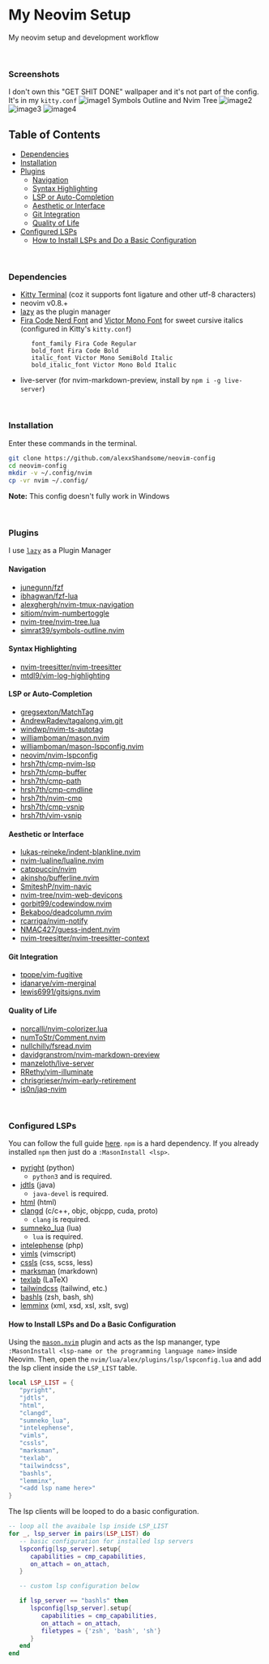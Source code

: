 # My Neovim Setup

My neovim setup and development workflow

<br>


### Screenshots

I don't own this "GET SHIT DONE" wallpaper and it's not part of the config. It's in my ```kitty.conf```
![image1](./assets/images/img1.png)
Symbols Outline and Nvim Tree
![image2](./assets/images/img2.png)
![image3](./assets/images/img3.png)
![image4](./assets/images/img4.png)

## Table of Contents

* [Dependencies](#dependencies)
* [Installation](#installation)
* [Plugins](#plugins)
   + [Navigation](#navigation)
   + [Syntax Highlighting](#syntax-highlighting)
   + [LSP or Auto-Completion](#lsp-or-auto-completion)
   + [Aesthetic or Interface](#aesthetic-or-interface)
   + [Git Integration](#git-integration)
   + [Quality of Life](#quality-of-life)
* [Configured LSPs](#configured-lsps)
   + [How to Install LSPs and Do a Basic Configuration](#how-to-install-lsps-and-do-a-basic-configuration)

<br>


### Dependencies

* [Kitty Terminal](https://github.com/kovidgoyal/kitty) (coz it supports font ligature and other utf-8 characters)
* neovim v0.8.+
* [lazy](https://github.com/folke/lazy.nvim) as the plugin manager
* [Fira Code Nerd Font](https://github.com/ryanoasis/nerd-fonts/tree/master/patched-fonts/FiraCode)
   and [Victor Mono Font](https://github.com/rubjo/victor-mono) for sweet cursive italics
   (configured in Kitty's ```kitty.conf```)
   ```
      font_family Fira Code Regular
      bold_font Fira Code Bold
      italic_font Victor Mono SemiBold Italic
      bold_italic_font Victor Mono Bold Italic
   ```
* live-server (for nvim-markdown-preview, install by ```npm i -g live-server```)

<br>


### Installation

Enter these commands in the terminal.
```bash
git clone https://github.com/alexxShandsome/neovim-config
cd neovim-config
mkdir -v ~/.config/nvim
cp -vr nvim ~/.config/
```

**Note:** This config doesn't fully work in Windows

<br>


### Plugins

I use [```lazy```](https://github.com/folke/lazy.nvim) as a Plugin Manager

#### Navigation

* [junegunn/fzf                   ](https://github.com/junegunn/fzf)
* [ibhagwan/fzf-lua               ](https://github.com/ibhagwan/fzf-lua)
* [alexghergh/nvim-tmux-navigation](https://github.com/alexghergh/nvim-tmux-navigation)
* [sitiom/nvim-numbertoggle       ](https://github.com/sitiom/nvim-numbertoggle)
* [nvim-tree/nvim-tree.lua        ](https://github.com/nvim-tree/nvim-tree.lua)
* [simrat39/symbols-outline.nvim  ](https://github.com/simrat39/symbols-outline.nvim)

#### Syntax Highlighting

* [nvim-treesitter/nvim-treesitter](https://github.com/nvim-treesitter/nvim-treesitter)
* [mtdl9/vim-log-highlighting     ](https://github.com/MTDL9/vim-log-highlighting)

#### LSP or Auto-Completion

* [gregsexton/MatchTag              ](https://github.com/gregsexton/MatchTag)
* [AndrewRadev/tagalong.vim.git     ](https://github.com/AndrewRadev/tagalong.vim)
* [windwp/nvim-ts-autotag           ](https://github.com/windwp/nvim-ts-autotag)
* [williamboman/mason.nvim          ](https://github.com/williamboman/mason.nvim)
* [williamboman/mason-lspconfig.nvim](https://github.com/williamboman/mason-lspconfig.nvim)
* [neovim/nvim-lspconfig            ](https://github.com/neovim/nvim-lspconfig)
* [hrsh7th/cmp-nvim-lsp             ](https://github.com/hrsh7th/cmp-nvim-lsp)
* [hrsh7th/cmp-buffer               ](https://github.com/hrsh7th/cmp-buffer)
* [hrsh7th/cmp-path                 ](https://github.com/hrsh7th/cmp-path)
* [hrsh7th/cmp-cmdline              ](https://github.com/hrsh7th/cmp-cmdline)
* [hrsh7th/nvim-cmp                 ](https://github.com/hrsh7th/nvim-cmp)
* [hrsh7th/cmp-vsnip                ](https://github.com/hrsh7th/cmp-vsnip)
* [hrsh7th/vim-vsnip                ](https://github.com/hrsh7th/vim-vsnip)

#### Aesthetic or Interface

* [lukas-reineke/indent-blankline.nvim    ](https://github.com/lukas-reineke/indent-blankline.nvim)
* [nvim-lualine/lualine.nvim              ](https://github.com/nvim-lualine/lualine.nvim)
* [catppuccin/nvim                        ](https://github.com/catppuccin/nvim)
* [akinsho/bufferline.nvim                ](https://github.com/akinsho/bufferline.nvim)
* [SmiteshP/nvim-navic                    ](https://github.com/SmiteshP/nvim-navic)
* [nvim-tree/nvim-web-devicons            ](https://github.com/nvim-tree/nvim-web-devicons)
* [gorbit99/codewindow.nvim               ](https://github.com/gorbit99/codewindow.nvim)
* [Bekaboo/deadcolumn.nvim                ](https://github.com/Bekaboo/deadcolumn.nvim)
* [rcarriga/nvim-notify                   ](https://github.com/rcarriga/nvim-notify)
* [NMAC427/guess-indent.nvim              ](https://github.com/NMAC427/guess-indent.nvim)
* [nvim-treesitter/nvim-treesitter-context](https://github.com/nvim-treesitter/nvim-treesitter-context)

#### Git Integration

* [tpope/vim-fugitive     ](https://github.com/tpope/vim-fugitive)
* [idanarye/vim-merginal  ](https://github.com/idanarye/vim-merginal)
* [lewis6991/gitsigns.nvim](https://github.com/lewis6991/gitsigns.nvim)

#### Quality of Life

* [norcalli/nvim-colorizer.lua         ](https://github.com/norcalli/nvim-colorizer.lua)
* [numToStr/Comment.nvim               ](https://github.com/numToStr/Comment.nvim)
* [nullchilly/fsread.nvim              ](https://github.com/nullchilly/fsread.nvim)
* [davidgranstrom/nvim-markdown-preview](https://github.com/davidgranstrom/nvim-markdown-preview)
* [manzeloth/live-server               ](https://github.com/manzeloth/live-server)
* [RRethy/vim-illuminate               ](https://github.com/RRethy/vim-illuminate)
* [chrisgrieser/nvim-early-retirement  ](https://github.com/chrisgrieser/nvim-early-retirement)
* [is0n/jaq-nvim                       ](https://github.com/is0n/jaq-nvim)

<br>


### Configured LSPs

You can follow the full guide [here](https://github.com/neovim/nvim-lspconfig/blob/master/doc/server_configurations.md).
```npm``` is a hard dependency. If you already installed ```npm``` then just do a ```:MasonInstall <lsp>```.

* [pyright](https://github.com/neovim/nvim-lspconfig/blob/master/doc/server_configurations.md#pyright) (python)
   + ```python3``` and is required.
* [jdtls](https://github.com/neovim/nvim-lspconfig/blob/master/doc/server_configurations.md#jdtls) (java)
   + ```java-devel``` is required.
* [html](https://github.com/neovim/nvim-lspconfig/blob/master/doc/server_configurations.md#html) (html)
* [clangd](https://github.com/neovim/nvim-lspconfig/blob/master/doc/server_configurations.md#clangd) (c/c++, objc, objcpp, cuda, proto)
   + ```clang``` is required.
* [sumneko_lua](https://github.com/neovim/nvim-lspconfig/blob/master/doc/server_configurations.md#sumneko_lua) (lua)
   + ```lua``` is required.
* [intelephense](https://github.com/neovim/nvim-lspconfig/blob/master/doc/server_configurations.md#intelephense) (php)
* [vimls](https://github.com/neovim/nvim-lspconfig/blob/master/doc/server_configurations.md#vimls) (vimscript)
* [cssls](https://github.com/neovim/nvim-lspconfig/blob/master/doc/server_configurations.md#cssls) (css, scss, less)
* [marksman](https://github.com/neovim/nvim-lspconfig/blob/master/doc/server_configurations.md#marksman) (markdown)
* [texlab](https://github.com/neovim/nvim-lspconfig/blob/master/doc/server_configurations.md#html) (LaTeX)
* [tailwindcss](https://github.com/neovim/nvim-lspconfig/blob/master/doc/server_configurations.md#tailwindcss) (tailwind, etc.)
* [bashls](https://github.com/neovim/nvim-lspconfig/blob/master/doc/server_configurations.md#bashls) (zsh, bash, sh)
* [lemminx](https://github.com/neovim/nvim-lspconfig/blob/master/doc/server_configurations.md#lemminx) (xml, xsd, xsl, xslt, svg)

#### How to Install LSPs and Do a Basic Configuration

Using the [```mason.nvim```](https://github.com/williamboman/mason.nvim) plugin and acts
as the lsp mananger, type ```:MasonInstall <lsp-name or the programming language name>```
inside Neovim. Then, open the ```nvim/lua/alex/plugins/lsp/lspconfig.lua``` and add the lsp
client inside the ```LSP_LIST``` table.

```lua
local LSP_LIST = {
   "pyright",
   "jdtls",
   "html",
   "clangd",
   "sumneko_lua",
   "intelephense",
   "vimls",
   "cssls",
   "marksman",
   "texlab",
   "tailwindcss",
   "bashls",
   "lemminx",
   "<add lsp name here>"
}

```

The lsp clients will be looped to do a basic configuration.

```lua
-- loop all the avaibale lsp inside LSP_LIST
for _, lsp_server in pairs(LSP_LIST) do
   -- basic configuration for installed lsp servers
   lspconfig[lsp_server].setup{
      capabilities = cmp_capabilities,
      on_attach = on_attach,
   }

   -- custom lsp configuration below

   if lsp_server == "bashls" then
      lspconfig[lsp_server].setup{
         capabilities = cmp_capabilities,
         on_attach = on_attach,
         filetypes = {'zsh', 'bash', 'sh'}
      }
   end
end
```

<br>
